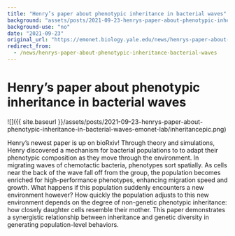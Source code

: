```yaml
---
title: "Henry’s paper about phenotypic inheritance in bacterial waves"
background: "assets/posts/2021-09-23-henrys-paper-about-phenotypic-inheritance-in-bacterial-waves-emonet-lab/inheritancepic.png"
background-use: "no"
date: "2021-09-23"
original_url: "https://emonet.biology.yale.edu/news/henrys-paper-about-phenotypic-inheritance-bacterial-waves"
redirect_from:
  - /news/henrys-paper-about-phenotypic-inheritance-bacterial-waves
---
```

# Henry’s paper about phenotypic inheritance in bacterial waves

![]({{ site.baseurl }}/assets/posts/2021-09-23-henrys-paper-about-phenotypic-inheritance-in-bacterial-waves-emonet-lab/inheritancepic.png)

Henry’s newest paper is up on bioRxiv! Through theory and simulations, Henry discovered a mechanism for bacterial populations to to adapt their phenotypic composition as they move through the environment. In migrating waves of chemotactic bacteria, phenotypes sort spatially. As cells near the back of the wave fall off from the group, the population becomes enriched for high-performance phenotypes, enhancing migration speed and growth. What happens if this population suddenly encounters a new environment however? How quickly the population adjusts to this new environment depends on the degree of non-genetic phenotypic inheritance: how closely daughter cells resemble their mother. This paper demonstrates a synergistic relationship between inheritance and genetic diversity in generating population-level behaviors.